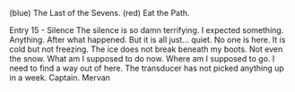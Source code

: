 (blue) The Last of the Sevens. (red) Eat the Path.

Entry 15 - Silence
The silence is so damn terrifying. I expected something. Anything. After what happened. But it is all just... quiet. No one is here. It is cold but not freezing. The ice does not break beneath my boots. Not even the snow. What am I supposed to do now. Where am I supposed to go. I need to find a way out of here. The transducer has not picked anything up in a week. Captain. Mervan